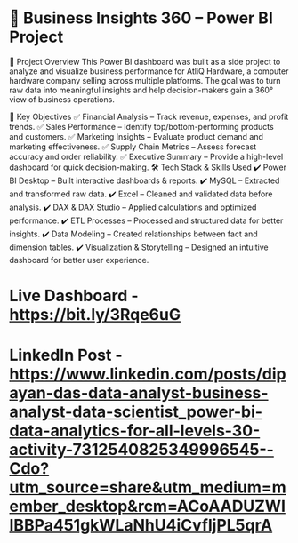 # 🚀 Business Insights 360 – Power BI Project
📌 Project Overview
This Power BI dashboard was built as a side project to analyze and visualize business performance for AtliQ Hardware, a computer hardware company selling across multiple platforms. The goal was to turn raw data into meaningful insights and help decision-makers gain a 360° view of business operations.

🎯 Key Objectives
✅ Financial Analysis – Track revenue, expenses, and profit trends.
✅ Sales Performance – Identify top/bottom-performing products and customers.
✅ Marketing Insights – Evaluate product demand and marketing effectiveness.
✅ Supply Chain Metrics – Assess forecast accuracy and order reliability.
✅ Executive Summary – Provide a high-level dashboard for quick decision-making.
🛠 Tech Stack & Skills Used
✔ Power BI Desktop – Built interactive dashboards & reports.
✔ MySQL – Extracted and transformed raw data.
✔ Excel – Cleaned and validated data before analysis.
✔ DAX & DAX Studio – Applied calculations and optimized performance.
✔ ETL Processes – Processed and structured data for better insights.
✔ Data Modeling – Created relationships between fact and dimension tables.
✔ Visualization & Storytelling – Designed an intuitive dashboard for better user experience.
# Live Dashboard - https://bit.ly/3Rqe6uG
# LinkedIn Post - https://www.linkedin.com/posts/dipayan-das-data-analyst-business-analyst-data-scientist_power-bi-data-analytics-for-all-levels-30-activity-7312540825349996545--Cdo?utm_source=share&utm_medium=member_desktop&rcm=ACoAADUZWIIBBPa451gkWLaNhU4iCvfljPL5qrA
